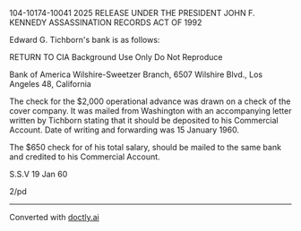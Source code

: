 104-10174-10041 2025 RELEASE UNDER THE PRESIDENT JOHN F. KENNEDY ASSASSINATION RECORDS ACT OF 1992

Edward G. Tichborn's bank is as follows:

RETURN TO CIA
Background Use Only
Do Not Reproduce

Bank of America
Wilshire-Sweetzer Branch,
6507 Wilshire Blvd.,
Los Angeles 48, California

The check for the $2,000 operational advance was drawn on a check of the cover company. It was mailed from Washington with an accompanying letter written by Tichborn stating that it should be deposited to his Commercial Account. Date of writing and forwarding was 15 January 1960.

The $650 check for of his total salary, should be mailed to the same bank and credited to his Commercial Account.

S.S.V
19 Jan 60

2/pd


---
Converted with [doctly.ai](https://doctly.ai)